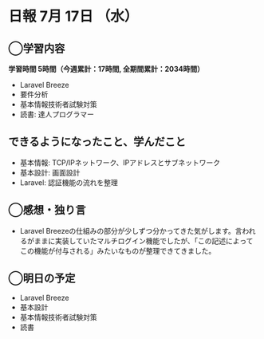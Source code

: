 # 日報  7月 17日 （水）

## ◯学習内容

**学習時間  5時間（今週累計：17時間, 全期間累計：2034時間）**

- Laravel Breeze
- 要件分析
- 基本情報技術者試験対策
- 読書: 達人プログラマー

## できるようになったこと、学んだこと

- 基本情報: TCP/IPネットワーク、IPアドレスとサブネットワーク
- 基本設計: 画面設計
- Laravel: 認証機能の流れを整理

## ◯感想・独り言

- Laravel Breezeの仕組みの部分が少しずつ分かってきた気がします。言われるがままに実装していたマルチログイン機能でしたが、「この記述によってこの機能が付与される」みたいなものが整理できてきました。

## ◯明日の予定

- Laravel Breeze
- 基本設計
- 基本情報技術者試験対策
- 読書
